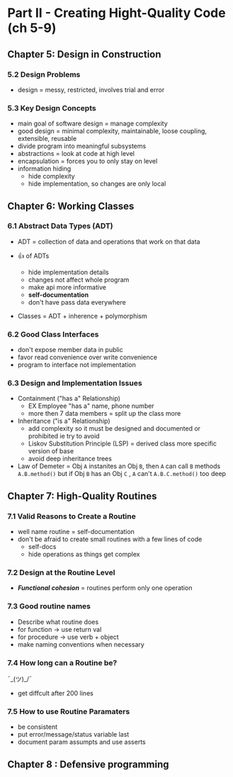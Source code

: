 # Part II - Creating Hight-Quality Code (ch 5-9)

## Chapter 5: Design in Construction

### 5.2 Design Problems

* design = messy, restricted, involves trial and error

### 5.3 Key Design Concepts

* main goal of software design = manage complexity
* good design = minimal complexity, maintainable, loose coupling, extensible, reusable
* divide program into meaningful subsystems
* abstractions = look at code at high level
* encapsulation = forces you to only stay on level
* information hiding
  * hide complexity
  * hide implementation, so changes are only local

## Chapter 6: Working Classes

### 6.1 Abstract Data Types (ADT)

* ADT = collection of data and operations that work on that data
* :thumbsup: of ADTs

  * hide implementation details
  * changes not affect whole program
  * make api more informative
  * **self-documentation**
  * don't have pass data everywhere

* Classes = ADT + inherence + polymorphism

### 6.2 Good Class Interfaces

* don't expose member data in public
* favor read convenience over write convenience
* program to interface not implementation

### 6.3 Design and Implementation Issues

* Containment ("has a" Relationship)
  * EX Employee "has a" name, phone number
  * more then 7 data members = split up the class more
* Inheritance ("is a" Relationship)
  * add complexity so it must be designed and documented or prohibited ie try to avoid
  * Liskov Substitution Principle (LSP) = derived class more specific version of base
  * avoid deep inheritance trees
* Law of Demeter = Obj `A` instanites an Obj `B`, then `A` can call `B` methods `A.B.method()` but if Obj `B` has an Obj `C` , `A` can't `A.B.C.method()` too deep

## Chapter 7: High-Quality Routines

### 7.1 Valid Reasons to Create a Routine

* well name routine = self-documentation
* don't be afraid to create small routines with a few lines of code
  * self-docs
  * hide operations as things get complex

### 7.2 Design at the Routine Level

* **_Functional cohesion_** = routines perform only one operation

### 7.3 Good routine names

* Describe what routine does
* for function -> use return val
* for procedure -> use verb + object
* make naming conventions when necessary

### 7.4 How long can a Routine be?

¯\_(ツ)\_/¯

* get diffcult after 200 lines

### 7.5 How to use Routine Paramaters

* be consistent
* put error/message/status variable last
* document param assumpts and use asserts

## Chapter 8 : Defensive programming
